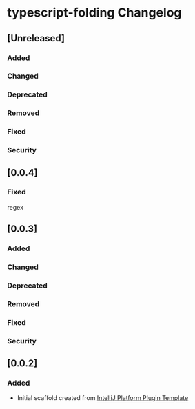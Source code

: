<!-- Keep a Changelog guide -> https://keepachangelog.com -->

# typescript-folding Changelog

## [Unreleased]
### Added

### Changed

### Deprecated

### Removed

### Fixed

### Security
## [0.0.4]
### Fixed 

 regex
 
## [0.0.3]
### Added

### Changed

### Deprecated

### Removed

### Fixed

### Security
## [0.0.2]
### Added
- Initial scaffold created from [IntelliJ Platform Plugin Template](https://github.com/JetBrains/intellij-platform-plugin-template)

